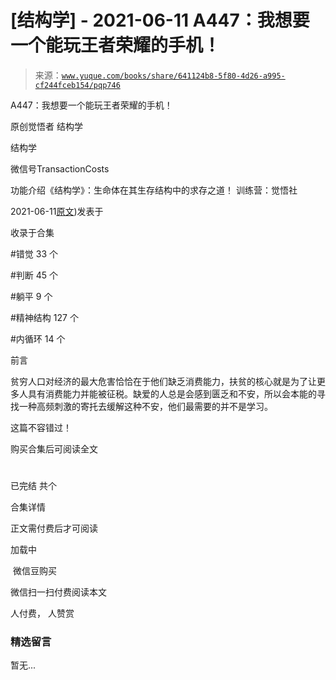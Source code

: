 # [结构学] - 2021-06-11 A447：我想要一个能玩王者荣耀的手机！

> 来源：[`www.yuque.com/books/share/641124b8-5f80-4d26-a995-cf244fceb154/pqp746`](https://www.yuque.com/books/share/641124b8-5f80-4d26-a995-cf244fceb154/pqp746)



A447：我想要一个能玩王者荣耀的手机！ 

原创觉悟者 结构学 

结构学 

微信号TransactionCosts 

功能介绍《结构学》：生命体在其生存结构中的求存之道！ 训练营：觉悟社 

2021-06-11[原文](https://mp.weixin.qq.com/s?__biz=MzIzMDYwOTM0Mg==&mid=2247485819&idx=1&sn=ed66aa0f6c9babbd3b2125904895a72e&chksm=e8b191aadfc618bc28e075861fdf70f66757736a2843e91f60aea5cdb6d641ec579a38bac82d#rd))发表于 

收录于合集 

#错觉 33 个 

#判断 45 个 

#躺平 9 个 

#精神结构 127 个 

#内循环 14 个 

前言 

贫穷人口对经济的最大危害恰恰在于他们缺乏消费能力，扶贫的核心就是为了让更多人具有消费能力并能被征税。缺爱的人总是会感到匮乏和不安，所以会本能的寻找一种高频刺激的寄托去缓解这种不安，他们最需要的并不是学习。 

这篇不容错过！ 

购买合集后可阅读全文 

# 

已完结 共个 

合集详情 

正文需付费后才可阅读 

加载中 

 微信豆购买 

微信扫一扫付费阅读本文 

人付费， 人赞赏 

### 精选留言 

暂无...